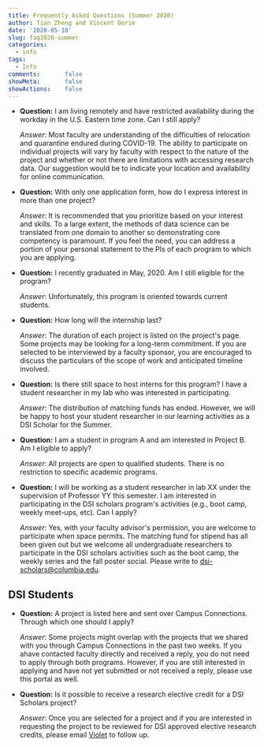 ```yaml
---
title: Frequently Asked Questions (Summer 2020)
author: Tian Zheng and Vincent Dorie
date: '2020-05-18'
slug: faq2020-summer
categories:
  - info
tags:
  - Info
comments:       false
showMeta:       false
showActions:    false
---
```


+ **Question:** I am living remotely and have restricted availability during the workday in the U.S. Eastern time zone. Can I still apply?

    *Answer*: Most faculty are understanding of the difficulties of relocation and quarantine endured during COVID-19. The ability to participate on individual projects will vary by faculty with respect to the nature of the project and whether or not there are limitations with accessing research data. Our suggestion would be to indicate your location and availability for online communication.

+ **Question:** With only one application form, how do I express interest in more than one project?

    *Answer*: It is recommended that you prioritize based on your interest and skills. To a large extent, the methods of data science can be translated from one domain to another so demonstrating core competency is paramount. If you feel the need, you can address a portion of your personal statement to the PIs of each program to which you are applying.

+ **Question:** I recently graduated in May, 2020. Am I still eligible for the program?

    *Answer*: Unfortunately, this program is oriented towards current students.

+ **Question:** How long will the internship last?

    *Answer*: The duration of each project is listed on the project's page. Some projects may be looking for a long-term commitment. If you are selected to be interviewed by a faculty sponsor, you are encouraged to discuss the particulars of the scope of work and anticipated timeline involved.

+ **Question:** Is there still space to host interns for this program?  I have a student researcher in my lab who was interested in participating.

    *Answer*: The distribution of matching funds has ended. However, we will be happy to host your student researcher in our learning activities as a DSI Scholar for the Summer.

+ **Question:** I am a student in program A and am interested in Project B. Am I eligible to apply?

    *Answer*: All projects are open to qualified students. There is no restriction to specific academic programs.

+ **Question:** I will be working as a student researcher in lab XX under the supervision of Professor YY this semester. I am interested in participating in the DSI scholars program's activities (e.g., boot camp, weekly meet-ups, etc). Can I apply?

    *Answer*: Yes, with your faculty advisor's permission, you are welcome to participate when space permits. The matching fund for stipend has all been given out but we welcome all undergraduate researchers to participate in the DSI scholars activities such as the boot camp, the weekly series and the fall poster social. Please write to <dsi-scholars@columbia.edu>.

## DSI Students

+ **Question:** A project is listed here and sent over Campus Connections. Through which one should I apply?

    *Answer*: Some projects might overlap with the projects that we shared with you through Campus Connections in the past two weeks. If you ahave contacted faculty directly and received a reply, you do not need to apply through both programs. However, if you are still interested in applying and have not yet submitted or not received a reply, please use this portal as well.

+ **Question:** Is it possible to receive a research elective credit for a DSI Scholars project?

    *Answer*: Once you are selected for a project and if you are interested in requesting the project to be reviewed for DSI approved elective research credits, please email [Violet](mailto:zy2286@columbia.edu) to follow up.


